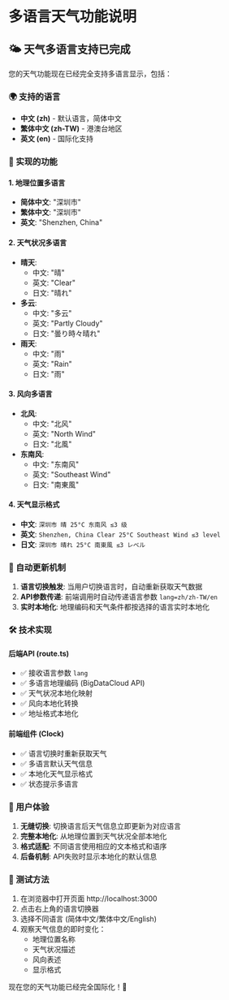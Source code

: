 # 多语言天气功能说明

## 🌤️ 天气多语言支持已完成

您的天气功能现在已经完全支持多语言显示，包括：

### 🌍 支持的语言
- **中文 (zh)** - 默认语言，简体中文
- **繁体中文 (zh-TW)** - 港澳台地区  
- **英文 (en)** - 国际化支持

### 🔧 实现的功能

#### 1. **地理位置多语言**
- **简体中文**: "深圳市"
- **繁体中文**: "深圳市" 
- **英文**: "Shenzhen, China"

#### 2. **天气状况多语言**
- **晴天**:
  - 中文: "晴"
  - 英文: "Clear"
  - 日文: "晴れ"
- **多云**:
  - 中文: "多云"
  - 英文: "Partly Cloudy"
  - 日文: "曇り時々晴れ"
- **雨天**:
  - 中文: "雨"
  - 英文: "Rain"
  - 日文: "雨"

#### 3. **风向多语言**
- **北风**:
  - 中文: "北风"
  - 英文: "North Wind"
  - 日文: "北風"
- **东南风**:
  - 中文: "东南风"
  - 英文: "Southeast Wind"
  - 日文: "南東風"

#### 4. **天气显示格式**
- **中文**: `深圳市 晴 25°C 东南风 ≤3 级`
- **英文**: `Shenzhen, China Clear 25°C Southeast Wind ≤3 level`
- **日文**: `深圳市 晴れ 25°C 南東風 ≤3 レベル`

### 🔄 自动更新机制

1. **语言切换触发**: 当用户切换语言时，自动重新获取天气数据
2. **API参数传递**: 前端调用时自动传递语言参数 `lang=zh/zh-TW/en`
3. **实时本地化**: 地理编码和天气条件都按选择的语言实时本地化

### 🛠️ 技术实现

#### 后端API (route.ts)
- ✅ 接收语言参数 `lang`
- ✅ 多语言地理编码 (BigDataCloud API)
- ✅ 天气状况本地化映射
- ✅ 风向本地化转换
- ✅ 地址格式本地化

#### 前端组件 (Clock)
- ✅ 语言切换时重新获取天气
- ✅ 多语言默认天气信息
- ✅ 本地化天气显示格式
- ✅ 状态提示多语言

### 🎯 用户体验

1. **无缝切换**: 切换语言后天气信息立即更新为对应语言
2. **完整本地化**: 从地理位置到天气状况全部本地化
3. **格式适配**: 不同语言使用相应的文本格式和语序
4. **后备机制**: API失败时显示本地化的默认信息

### 📱 测试方法

1. 在浏览器中打开页面 http://localhost:3000
2. 点击右上角的语言切换器
3. 选择不同语言 (简体中文/繁体中文/English)
4. 观察天气信息的即时变化：
   - 地理位置名称
   - 天气状况描述
   - 风向表述
   - 显示格式

现在您的天气功能已经完全国际化！🎉
